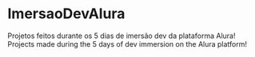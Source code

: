 # ImersaoDevAlura
Projetos feitos durante os 5 dias de imersão dev da plataforma Alura!<br>
Projects made during the 5 days of dev immersion on the Alura platform!
